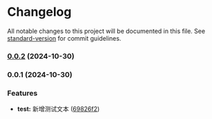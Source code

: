 # Changelog

All notable changes to this project will be documented in this file. See [standard-version](https://github.com/conventional-changelog/standard-version) for commit guidelines.

### [0.0.2](https://github.com/q664867460/vite3_vue2_project_demo/compare/v0.0.1...v0.0.2) (2024-10-30)

### 0.0.1 (2024-10-30)


### Features

* **test:** 新增测试文本 ([69826f2](https://github.com/q664867460/vite3_vue2_project_demo/commit/69826f2428142752f3968df22383082e62e7acef))
